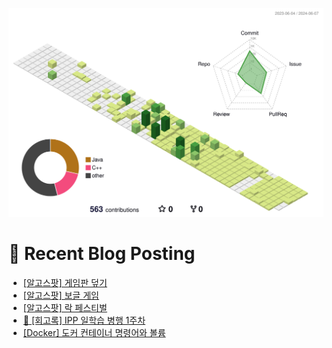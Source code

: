 
![](./profile-3d-contrib/profile-green-animate.svg)



# 🤖 Recent Blog Posting 
<!-- BLOG-POST-LIST:START -->
- [[알고스팟] 게임판 덮기](https://velog.io/@sengjun0624/%EC%95%8C%EA%B3%A0%EC%8A%A4%ED%8C%9F-%EA%B2%8C%EC%9E%84%ED%8C%90-%EB%8D%AE%EA%B8%B0)
- [[알고스팟] 보글 게임](https://velog.io/@sengjun0624/%EC%95%8C%EA%B3%A0%EC%8A%A4%ED%8C%9F-%EB%B3%B4%EA%B8%80-%EA%B2%8C%EC%9E%84)
- [[알고스팟] 락 페스티벌](https://velog.io/@sengjun0624/%EC%95%8C%EA%B3%A0%EC%8A%A4%ED%8C%9F-%EB%9D%BD-%ED%8E%98%EC%8A%A4%ED%8B%B0%EB%B2%8C)
- [🔖 [회고록] IPP 일학습 병행 1주차](https://velog.io/@sengjun0624/%ED%9A%8C%EA%B3%A0%EB%A1%9D-IPP-%EC%9D%BC%ED%95%99%EC%8A%B5-%EB%B3%91%ED%96%89-1%EC%A3%BC%EC%B0%A8)
- [[Docker] 도커 컨테이너 명령어와 볼륨](https://velog.io/@sengjun0624/Docker-%EB%8F%84%EC%BB%A4-%EC%BB%A8%ED%85%8C%EC%9D%B4%EB%84%88-%EB%AA%85%EB%A0%B9%EC%96%B4%EC%99%80-%EB%B3%BC%EB%A5%A8-t4a8saz5)
<!-- BLOG-POST-LIST:END -->
